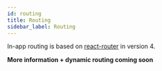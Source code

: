 ```yaml
---
id: routing
title: Routing
sidebar_label: Routing
---
```


In-app routing is based on <a href="https://reacttraining.com/react-router/" target="_blank" rel="noreferrer noopener">react-router</a> in version 4.

**More information + dynamic routing coming soon**
